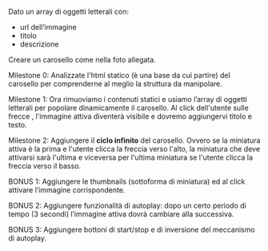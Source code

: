 Dato un array di oggetti letterali con:
 - url dell’immagine
 - titolo
 - descrizione

Creare un carosello come nella foto allegata.

Milestone 0:
Analizzate l'html statico (è una base da cui partire) del carosello per comprenderne al meglio la struttura da manipolare.

Milestone 1:
Ora rimuoviamo i contenuti statici e usiamo l’array di oggetti letterali per popolare dinamicamente il carosello.
Al click dell'utente sulle frecce , l'immagine attiva diventerà visibile e dovremo aggiungervi titolo e testo.

Milestone 2:
Aggiungere il **ciclo infinito** del carosello. Ovvero se la miniatura attiva è la prima e l'utente clicca la freccia verso l'alto, la miniatura che deve attivarsi sarà l'ultima e viceversa per l'ultima miniatura se l'utente clicca la freccia verso il basso.

BONUS 1:
Aggiungere le thumbnails (sottoforma di miniatura) ed al click attivare l’immagine corrispondente.

BONUS 2:
Aggiungere funzionalità di autoplay: dopo un certo periodo di tempo (3 secondi) l’immagine attiva dovrà cambiare alla successiva.

BONUS 3:
Aggiungere bottoni di start/stop e di inversione del meccanismo di autoplay.


